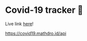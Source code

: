 # Covid-19 tracker 🦠

Live link [here](https://covid-19-tracker-reactjs.netlify.app/)!

https://covid19.mathdro.id/api